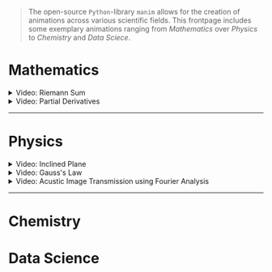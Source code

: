> The open-source ``Python``-library ``manim`` allows for the creation of animations across various scientific fields. This frontpage includes some exemplary animations ranging from *Mathematics* over
> *Physics* to *Chemistry* and *Data Sciece*. 

<!-- While the main purpose of the library are education animations, it can also be used for  -->


# Mathematics

<details>
  <summary>Video: Riemann Sum </summary>
	<div>
		<video controls width="90%" src="animations/integration_Scene.mp4" loop="true"></video>
	</div>
</details>

<details>
  <summary>Video: Partial Derivatives </summary>
	<div>
		<video controls width="90%" src="animations/partial_differentiation.mp4" loop="true"></video>
	</div>
</details>

---

# Physics

<details>
  <summary>Video: Inclined Plane </summary>
	<div>
		<video controls width="90%" src="animations/inclined_plane_FULL_2.mp4" loop="true"></video>
	</div>
</details>

<details>
  <summary>Video: Gauss's Law </summary>
	<div>
		<video controls width="90%" src="animations/gauss_Scene.mp4" loop="true"></video>
	</div>
</details>

<details>
  <summary>Video: Acustic Image Transmission using Fourier Analysis </summary>
	<div>
		<video controls width="90%" src="animations/snow_leopard_CVC_ENG_2x_cut.mp4" loop="true"></video>
	</div>
</details>




---

# Chemistry



# Data Science